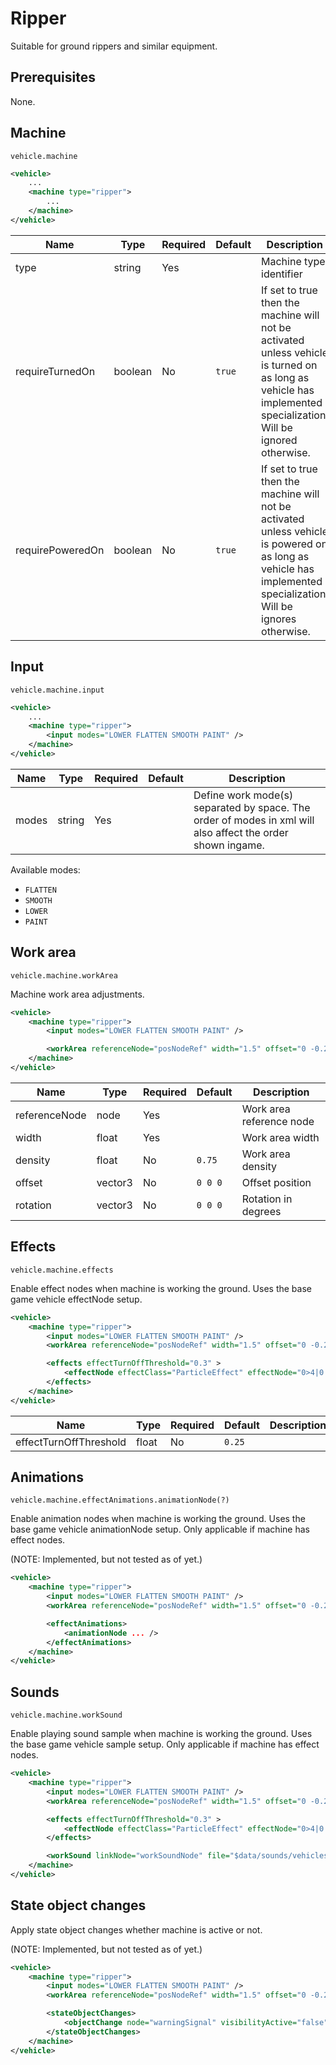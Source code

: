 # Ripper

Suitable for ground rippers and similar equipment.

## Prerequisites

None.

## Machine

```
vehicle.machine
```

```xml
<vehicle>
    ...
    <machine type="ripper">
        ...
    </machine>
</vehicle>
```

| Name | Type | Required | Default | Description |
|------|------|----------|---------|-------------|
| type               | string | Yes |         | Machine type identifier |
| requireTurnedOn    | boolean | No | ```true``` | If set to true then the machine will not be activated unless vehicle is turned on as long as vehicle has implemented specialization. Will be ignored otherwise. |
| requirePoweredOn   | boolean | No | ```true``` | If set to true then the machine will not be activated unless vehicle is powered on as long as vehicle has implemented specialization. Will be ignores otherwise. |

## Input

```
vehicle.machine.input
```

```xml
<vehicle>
    ...
    <machine type="ripper">
        <input modes="LOWER FLATTEN SMOOTH PAINT" />
    </machine>
</vehicle>
```


| Name | Type | Required | Default | Description |
|------|------|----------|---------|-------------|
| modes| string | Yes    |         | Define work mode(s) separated by space. The order of modes in xml will also affect the order shown ingame. |

Available modes:
- ```FLATTEN```
- ```SMOOTH```
- ```LOWER```
- ```PAINT```


## Work area

```
vehicle.machine.workArea
```

Machine work area adjustments.

```xml
<vehicle>
    <machine type="ripper">
        <input modes="LOWER FLATTEN SMOOTH PAINT" />

        <workArea referenceNode="posNodeRef" width="1.5" offset="0 -0.2 0" />
    </machine>
</vehicle>
```

| Name | Type | Required | Default | Description |
|------|------|----------|---------|-------------|
| referenceNode | node    | Yes | | Work area reference node |
| width         | float   | Yes | | Work area width |
| density       | float   | No  | ```0.75``` | Work area density |
| offset        | vector3 | No  | ```0 0 0``` | Offset position |
| rotation      | vector3 | No  | ```0 0 0``` | Rotation in degrees |


## Effects

```
vehicle.machine.effects
```

Enable effect nodes when machine is working the ground. Uses the base game vehicle effectNode setup.

```xml
<vehicle>
    <machine type="ripper">
        <input modes="LOWER FLATTEN SMOOTH PAINT" />
        <workArea referenceNode="posNodeRef" width="1.5" offset="0 -0.2 0" />

        <effects effectTurnOffThreshold="0.3" >
            <effectNode effectClass="ParticleEffect" effectNode="0>4|0|1|6" particleType="smoke" emitCountScale="4" delay="0" spriteScale="1.0" ignoreDistanceLifeSpan="true" lifespan="3.0" worldSpace="true" />
        </effects>
    </machine>
</vehicle>
```

| Name | Type | Required | Default | Description |
|------|------|----------|---------|-------------|
| effectTurnOffThreshold | float | No | ```0.25``` | |

## Animations

```
vehicle.machine.effectAnimations.animationNode(?)
```

Enable animation nodes when machine is working the ground. Uses the base game vehicle animationNode setup.
Only applicable if machine has effect nodes.

(NOTE: Implemented, but not tested as of yet.)

```xml
<vehicle>
    <machine type="ripper">
        <input modes="LOWER FLATTEN SMOOTH PAINT" />
        <workArea referenceNode="posNodeRef" width="1.5" offset="0 -0.2 0" />

        <effectAnimations>
            <animationNode ... />
        </effectAnimations>
    </machine>
</vehicle>
```

## Sounds

```
vehicle.machine.workSound
```

Enable playing sound sample when machine is working the ground. Uses the base game vehicle sample setup.
Only applicable if machine has effect nodes.

```xml
<vehicle>
    <machine type="ripper">
        <input modes="LOWER FLATTEN SMOOTH PAINT" />
        <workArea referenceNode="posNodeRef" width="1.5" offset="0 -0.2 0" />

        <effects effectTurnOffThreshold="0.3" >
            <effectNode effectClass="ParticleEffect" effectNode="0>4|0|1|6" particleType="smoke" emitCountScale="4" delay="0" spriteScale="1.0" ignoreDistanceLifeSpan="true" lifespan="3.0" worldSpace="true" />
        </effects>

        <workSound linkNode="workSoundNode" file="$data/sounds/vehicles/surfaces/gravel_loop.wav" loops="0" fadeOut="0.5" />
    </machine>
</vehicle>
```

## State object changes

Apply state object changes whether machine is active or not.

(NOTE: Implemented, but not tested as of yet.)

```xml
<vehicle>
    <machine type="ripper">
        <input modes="LOWER FLATTEN SMOOTH PAINT" />
        <workArea referenceNode="posNodeRef" width="1.5" offset="0 -0.2 0" />

        <stateObjectChanges>
            <objectChange node="warningSignal" visibilityActive="false" visibilityInactive="true" />
        </stateObjectChanges>
    </machine>
</vehicle>
```
